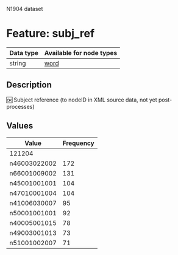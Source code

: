 <p>N1904 dataset</p>

<h1>Feature: subj_ref</h1>

<table>
<thead>
<tr>
  <th>Data type</th>
  <th>Available for node types</th>
</tr>
</thead>
<tbody>
<tr>
  <td>string</td>
  <td><A HREF="featurebynodetype.md#word">word</A></td>
</tr>
</tbody>
</table>

<h2>Description</h2>

<p>🆗 Subject reference (to nodeID in XML source data, not yet post-processes)</p>

<h2>Values</h2>

<table>
<thead>
<tr>
  <th>Value</th>
  <th>Frequency</th>
</tr>
</thead>
<tbody>
<tr>
  <td>121204</td>
</tr>
<tr>
  <td>n46003022002</td>
  <td>172</td>
</tr>
<tr>
  <td>n66001009002</td>
  <td>131</td>
</tr>
<tr>
  <td>n45001001001</td>
  <td>104</td>
</tr>
<tr>
  <td>n47010001004</td>
  <td>104</td>
</tr>
<tr>
  <td>n41006030007</td>
  <td>95</td>
</tr>
<tr>
  <td>n50001001001</td>
  <td>92</td>
</tr>
<tr>
  <td>n40005001015</td>
  <td>78</td>
</tr>
<tr>
  <td>n49003001013</td>
  <td>73</td>
</tr>
<tr>
  <td>n51001002007</td>
  <td>71</td>
</tr>
</tbody>
</table>

